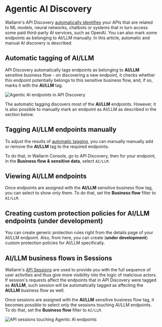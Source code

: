 # Agentiс AI Discovery

Wallarm's API Discovery [automatically identifies](../api-discovery/sbf.md#automatic-tagging) your APIs that are related to ML models, neural networks, chatbots or systems that in turn access some paid third-party AI services, such as OpenAI. You can also mark some endpoints as belonging to AI/LLM manually. In this article, automatic and manual AI discovery is described.

## Automatic tagging of AI/LLM

API Discovery automatically tags endpoints as belonging to **AI/LLM** sensitive business flow - on discovering a new endpoint, it checks whether this endpoint potentially belongs to this sensitive business flow, and, if so, marks it with the **AI/LLM** tag.

![Agentic AI endpoints in API Discovery](../images/agentic-ai-protection/agentic-ai-in-api-discovery.png)

<!--Automatic checks are conducted using keywords from the endpoint URL. For AI/LLM, keywords like `TBD`, `TBD` automatically associate the endpoint with the **AI/LLM** flow. If matches are detected, the endpoint is automatically assigned to the appropriate flow.-->

The automatic tagging discovers most of the **AI/LLM** endpoints. However, it is also possible to manually mark an endpoint as AI/LLM as described in the section below.

## Tagging AI/LLM endpoints manually

To adjust the results of [automatic tagging](#automatic-tagging-of-aillm), you can manually manually add or remove the **AI/LLM** tag to the required endpoints.

To do that, in Wallarm Console, go to API Discovery, then for your endpoint, in the **Business flow & sensitive data**, select `AI/LLM`.

## Viewing AI/LLM endpoints

Once endpoints are assigned with the **AI/LLM** sensitive business flow tag, you can select to show only them. To do that, set the **Business flow** filter to `AI/LLM`.

## Creating custom protection policies for AI/LLM endpoints (under development)

You can create generic protection rules right from the details page of your AI/LLM endpoint. Also, from here, you can create (**under development**) custom protection policies for AI/LLM specifically.

## AI/LLM business flows in Sessions

Wallarm's [API Sessions](../api-sessions/overview.md) are used to provide you with the full sequence of user activities and thus give more visibility into the logic of malicious actors. If session's requests affect the endpoints that in API Discovery were tagged as **AI/LLM**, such session will be automatically tagged as affecting the **AI/LLM** business flow as well.

Once sessions are assigned with the **AI/LLM** sensitive business flow tag, it becomes possible to select only the sessions touching AI/LLM endpoints. To do that, set the **Business flow** filter to `AI/LLM`.

![API sessions touching Agentic AI endpoints](../images/agentic-ai-protection/agentic-ai-in-api-sessions.png)
